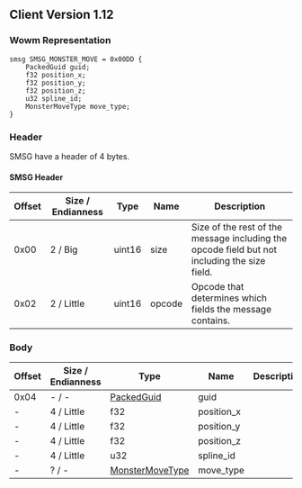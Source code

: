 ## Client Version 1.12

### Wowm Representation
```rust,ignore
smsg SMSG_MONSTER_MOVE = 0x00DD {
    PackedGuid guid;
    f32 position_x;
    f32 position_y;
    f32 position_z;
    u32 spline_id;
    MonsterMoveType move_type;
}
```
### Header

SMSG have a header of 4 bytes.

#### SMSG Header

| Offset | Size / Endianness | Type   | Name   | Description |
| ------ | ----------------- | ------ | ------ | ----------- |
| 0x00   | 2 / Big           | uint16 | size   | Size of the rest of the message including the opcode field but not including the size field.|
| 0x02   | 2 / Little        | uint16 | opcode | Opcode that determines which fields the message contains.|

### Body

| Offset | Size / Endianness | Type | Name | Description | Comment |
| ------ | ----------------- | ---- | ---- | ----------- | ------- |
| 0x04 | - / - | [PackedGuid](../spec/packed-guid.md) | guid |  |  |
| - | 4 / Little | f32 | position_x |  |  |
| - | 4 / Little | f32 | position_y |  |  |
| - | 4 / Little | f32 | position_z |  |  |
| - | 4 / Little | u32 | spline_id |  |  |
| - | ? / - | [MonsterMoveType](monstermovetype.md) | move_type |  |  |

